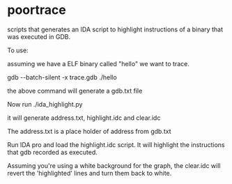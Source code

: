 poortrace
=========

scripts that generates an IDA script to highlight instructions of a binary that was executed in GDB. 

To use:

assuming we have a ELF binary called "hello" we want to trace.

gdb --batch-silent -x trace.gdb ./hello

the above command will generate a gdb.txt file

Now run ./ida_highlight.py

it will generate address.txt, highlight.idc and clear.idc

The address.txt is a place holder of address from gdb.txt

Run IDA pro and load the highlight.idc script.  It will highlight the instructions that gdb recorded as executed.

Assuming you're using a white background for the graph, the clear.idc will revert the 'highlighted' lines and turn 
them back to white.

